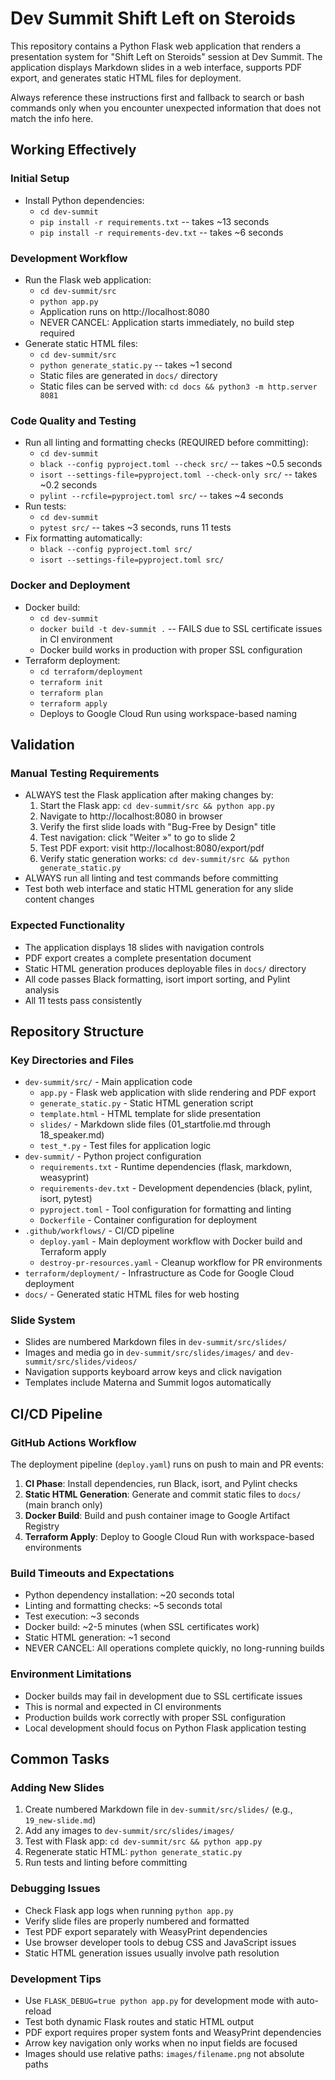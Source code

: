 # Dev Summit Shift Left on Steroids

This repository contains a Python Flask web application that renders a presentation system for "Shift Left on Steroids" session at Dev Summit. The application displays Markdown slides in a web interface, supports PDF export, and generates static HTML files for deployment.

Always reference these instructions first and fallback to search or bash commands only when you encounter unexpected information that does not match the info here.

## Working Effectively

### Initial Setup
- Install Python dependencies:
  - `cd dev-summit`
  - `pip install -r requirements.txt` -- takes ~13 seconds
  - `pip install -r requirements-dev.txt` -- takes ~6 seconds

### Development Workflow
- Run the Flask web application:
  - `cd dev-summit/src`
  - `python app.py`
  - Application runs on http://localhost:8080
  - NEVER CANCEL: Application starts immediately, no build step required
- Generate static HTML files:
  - `cd dev-summit/src`
  - `python generate_static.py` -- takes ~1 second
  - Static files are generated in `docs/` directory
  - Static files can be served with: `cd docs && python3 -m http.server 8081`

### Code Quality and Testing
- Run all linting and formatting checks (REQUIRED before committing):
  - `cd dev-summit`
  - `black --config pyproject.toml --check src/` -- takes ~0.5 seconds
  - `isort --settings-file=pyproject.toml --check-only src/` -- takes ~0.2 seconds  
  - `pylint --rcfile=pyproject.toml src/` -- takes ~4 seconds
- Run tests:
  - `cd dev-summit`
  - `pytest src/` -- takes ~3 seconds, runs 11 tests
- Fix formatting automatically:
  - `black --config pyproject.toml src/`
  - `isort --settings-file=pyproject.toml src/`

### Docker and Deployment
- Docker build: 
  - `cd dev-summit`
  - `docker build -t dev-summit .` -- FAILS due to SSL certificate issues in CI environment
  - Docker build works in production with proper SSL configuration
- Terraform deployment:
  - `cd terraform/deployment`
  - `terraform init`
  - `terraform plan`
  - `terraform apply`
  - Deploys to Google Cloud Run using workspace-based naming

## Validation

### Manual Testing Requirements
- ALWAYS test the Flask application after making changes by:
  1. Start the Flask app: `cd dev-summit/src && python app.py`
  2. Navigate to http://localhost:8080 in browser
  3. Verify the first slide loads with "Bug-Free by Design" title
  4. Test navigation: click "Weiter »" to go to slide 2
  5. Test PDF export: visit http://localhost:8080/export/pdf
  6. Verify static generation works: `cd dev-summit/src && python generate_static.py`
- ALWAYS run all linting and test commands before committing
- Test both web interface and static HTML generation for any slide content changes

### Expected Functionality
- The application displays 18 slides with navigation controls
- PDF export creates a complete presentation document
- Static HTML generation produces deployable files in `docs/` directory
- All code passes Black formatting, isort import sorting, and Pylint analysis
- All 11 tests pass consistently

## Repository Structure

### Key Directories and Files
- `dev-summit/src/` - Main application code
  - `app.py` - Flask web application with slide rendering and PDF export
  - `generate_static.py` - Static HTML generation script
  - `template.html` - HTML template for slide presentation
  - `slides/` - Markdown slide files (01_startfolie.md through 18_speaker.md)
  - `test_*.py` - Test files for application logic
- `dev-summit/` - Python project configuration
  - `requirements.txt` - Runtime dependencies (flask, markdown, weasyprint)
  - `requirements-dev.txt` - Development dependencies (black, pylint, isort, pytest)
  - `pyproject.toml` - Tool configuration for formatting and linting
  - `Dockerfile` - Container configuration for deployment
- `.github/workflows/` - CI/CD pipeline
  - `deploy.yaml` - Main deployment workflow with Docker build and Terraform apply
  - `destroy-pr-resources.yaml` - Cleanup workflow for PR environments
- `terraform/deployment/` - Infrastructure as Code for Google Cloud deployment
- `docs/` - Generated static HTML files for web hosting

### Slide System
- Slides are numbered Markdown files in `dev-summit/src/slides/`
- Images and media go in `dev-summit/src/slides/images/` and `dev-summit/src/slides/videos/`
- Navigation supports keyboard arrow keys and click navigation
- Templates include Materna and Summit logos automatically

## CI/CD Pipeline

### GitHub Actions Workflow
The deployment pipeline (`deploy.yaml`) runs on push to main and PR events:
1. **CI Phase**: Install dependencies, run Black, isort, and Pylint checks
2. **Static HTML Generation**: Generate and commit static files to `docs/` (main branch only)
3. **Docker Build**: Build and push container image to Google Artifact Registry
4. **Terraform Apply**: Deploy to Google Cloud Run with workspace-based environments

### Build Timeouts and Expectations
- Python dependency installation: ~20 seconds total
- Linting and formatting checks: ~5 seconds total  
- Test execution: ~3 seconds
- Docker build: ~2-5 minutes (when SSL certificates work)
- Static HTML generation: ~1 second
- NEVER CANCEL: All operations complete quickly, no long-running builds

### Environment Limitations
- Docker builds may fail in development due to SSL certificate issues
- This is normal and expected in CI environments
- Production builds work correctly with proper SSL configuration
- Local development should focus on Python Flask application testing

## Common Tasks

### Adding New Slides
1. Create numbered Markdown file in `dev-summit/src/slides/` (e.g., `19_new-slide.md`)
2. Add any images to `dev-summit/src/slides/images/`
3. Test with Flask app: `cd dev-summit/src && python app.py`
4. Regenerate static HTML: `python generate_static.py`
5. Run tests and linting before committing

### Debugging Issues
- Check Flask app logs when running `python app.py`
- Verify slide files are properly numbered and formatted
- Test PDF export separately with WeasyPrint dependencies
- Use browser developer tools to debug CSS and JavaScript issues
- Static HTML generation issues usually involve path resolution

### Development Tips
- Use `FLASK_DEBUG=true python app.py` for development mode with auto-reload
- Test both dynamic Flask routes and static HTML output
- PDF export requires proper system fonts and WeasyPrint dependencies
- Arrow key navigation only works when no input fields are focused
- Images should use relative paths: `images/filename.png` not absolute paths